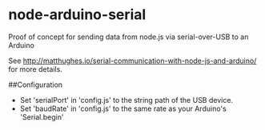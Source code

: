 # node-arduino-serial
Proof of concept for sending data from node.js via serial-over-USB to an Arduino

See http://matthughes.io/serial-communication-with-node-js-and-arduino/ for more details.

##Configuration

* Set 'serialPort' in 'config.js' to the string path of the USB device.
* Set 'baudRate' in 'config.js' to the same rate as your Arduino's 'Serial.begin'
